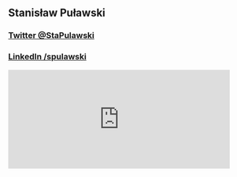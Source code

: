 ## Stanisław Puławski
### [Twitter @StaPulawski](https://twitter.com/stapulawski)
### [LinkedIn /spulawski](https://www.linkedin.com/in/spulawski/)
<iframe src="http://srv12.mikr.us:40157/d-solo/4EV3LRFVk/airwits?orgId=1&from=1669802001606&to=1669812801606&panelId=20" width="450" height="200" frameborder="0"></iframe>
<!--
**sosnus/sosnus** is a ✨ _special_ ✨ repository because its `README.md` (this file) appears on your GitHub profile.

Here are some ideas to get you started:

- 🔭 I’m currently working on ...
- 🌱 I’m currently learning ...
- 👯 I’m looking to collaborate on ...
- 🤔 I’m looking for help with ...
- 💬 Ask me about ...
- 📫 How to reach me: ...
- 😄 Pronouns: ...
- ⚡ Fun fact: ...
-->
